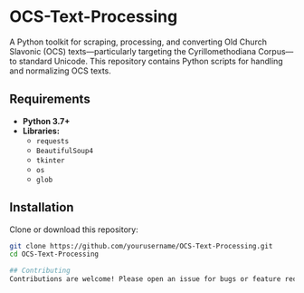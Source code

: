 # OCS-Text-Processing

A Python toolkit for scraping, processing, and converting Old Church Slavonic (OCS) texts—particularly targeting the Cyrillomethodiana Corpus—to standard Unicode. This repository contains Python scripts for handling and normalizing OCS texts.

## Requirements

- **Python 3.7+**
- **Libraries:**
  - `requests` 
  - `BeautifulSoup4` 
  - `tkinter` 
  - `os`
  - `glob` 

## Installation

Clone or download this repository:

```bash
git clone https://github.com/yourusername/OCS-Text-Processing.git
cd OCS-Text-Processing

## Contributing
Contributions are welcome! Please open an issue for bugs or feature requests, and submit a pull request if you have improvements to share.
